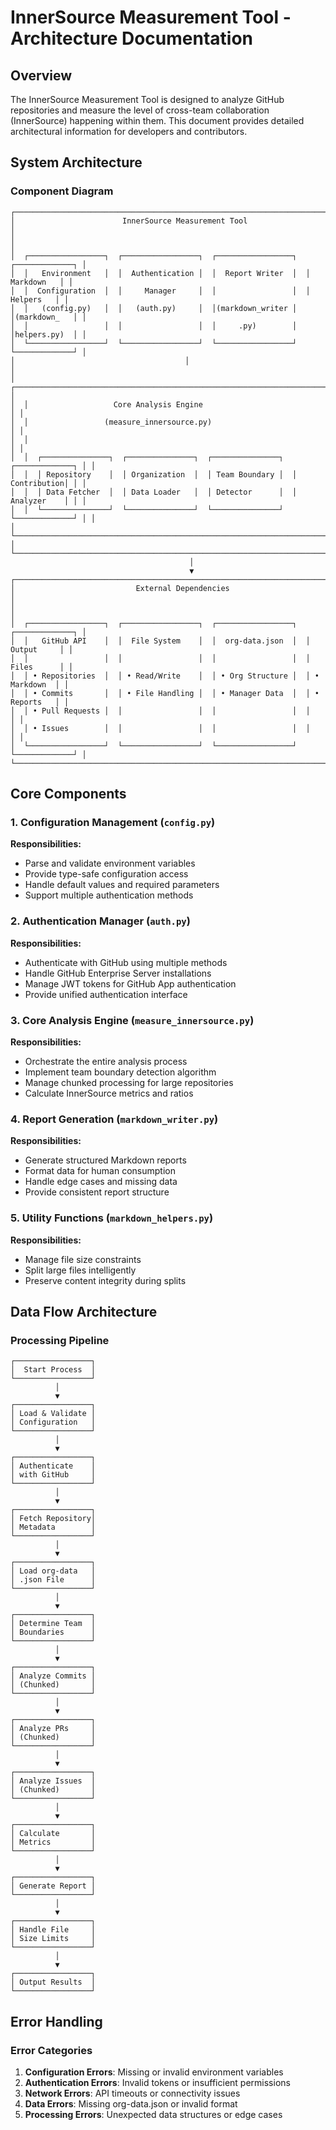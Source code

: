 # InnerSource Measurement Tool - Architecture Documentation

## Overview

The InnerSource Measurement Tool is designed to analyze GitHub repositories and measure the level of cross-team collaboration (InnerSource) happening within them. This document provides detailed architectural information for developers and contributors.

## System Architecture

### Component Diagram

```
┌─────────────────────────────────────────────────────────────────────────────────┐
│                        InnerSource Measurement Tool                             │
│                                                                                 │
│  ┌─────────────────┐  ┌─────────────────┐  ┌─────────────────┐  ┌─────────────┐ │
│  │   Environment   │  │  Authentication │  │  Report Writer  │  │  Markdown   │ │
│  │  Configuration  │  │     Manager     │  │                 │  │   Helpers   │ │
│  │   (config.py)   │  │   (auth.py)     │  │(markdown_writer │  │(markdown_   │ │
│  │                 │  │                 │  │     .py)        │  │helpers.py)  │ │
│  └─────────────────┘  └─────────────────┘  └─────────────────┘  └─────────────┘ │
│                                      │                                          │
│  ┌─────────────────────────────────────────────────────────────────────────────┐ │
│  │                   Core Analysis Engine                                      │ │
│  │                 (measure_innersource.py)                                   │ │
│  │                                                                             │ │
│  │  ┌───────────────┐  ┌───────────────┐  ┌───────────────┐  ┌─────────────┐ │ │
│  │  │ Repository    │  │ Organization  │  │ Team Boundary │  │ Contribution│ │ │
│  │  │ Data Fetcher  │  │ Data Loader   │  │ Detector      │  │ Analyzer    │ │ │
│  │  └───────────────┘  └───────────────┘  └───────────────┘  └─────────────┘ │ │
│  └─────────────────────────────────────────────────────────────────────────────┘ │
└─────────────────────────────────────────────────────────────────────────────────┘
                                        │
                                        ▼
┌─────────────────────────────────────────────────────────────────────────────────┐
│                           External Dependencies                                 │
│                                                                                 │
│  ┌─────────────────┐  ┌─────────────────┐  ┌─────────────────┐  ┌─────────────┐ │
│  │   GitHub API    │  │  File System    │  │  org-data.json  │  │  Output     │ │
│  │                 │  │                 │  │                 │  │  Files      │ │
│  │ • Repositories  │  │ • Read/Write    │  │ • Org Structure │  │ • Markdown  │ │
│  │ • Commits       │  │ • File Handling │  │ • Manager Data  │  │ • Reports   │ │
│  │ • Pull Requests │  │                 │  │                 │  │             │ │
│  │ • Issues        │  │                 │  │                 │  │             │ │
│  └─────────────────┘  └─────────────────┘  └─────────────────┘  └─────────────┘ │
└─────────────────────────────────────────────────────────────────────────────────┘
```

## Core Components

### 1. Configuration Management (`config.py`)

**Responsibilities:**

- Parse and validate environment variables
- Provide type-safe configuration access
- Handle default values and required parameters
- Support multiple authentication methods

### 2. Authentication Manager (`auth.py`)

**Responsibilities:**

- Authenticate with GitHub using multiple methods
- Handle GitHub Enterprise Server installations
- Manage JWT tokens for GitHub App authentication
- Provide unified authentication interface

### 3. Core Analysis Engine (`measure_innersource.py`)

**Responsibilities:**

- Orchestrate the entire analysis process
- Implement team boundary detection algorithm
- Manage chunked processing for large repositories
- Calculate InnerSource metrics and ratios

### 4. Report Generation (`markdown_writer.py`)

**Responsibilities:**

- Generate structured Markdown reports
- Format data for human consumption
- Handle edge cases and missing data
- Provide consistent report structure

### 5. Utility Functions (`markdown_helpers.py`)

**Responsibilities:**

- Manage file size constraints
- Split large files intelligently
- Preserve content integrity during splits

## Data Flow Architecture

### Processing Pipeline

```
┌─────────────────┐
│  Start Process  │
└─────────────────┘
          │
          ▼
┌─────────────────┐
│ Load & Validate │
│ Configuration   │
└─────────────────┘
          │
          ▼
┌─────────────────┐
│ Authenticate    │
│ with GitHub     │
└─────────────────┘
          │
          ▼
┌─────────────────┐
│ Fetch Repository│
│ Metadata        │
└─────────────────┘
          │
          ▼
┌─────────────────┐
│ Load org-data   │
│ .json File      │
└─────────────────┘
          │
          ▼
┌─────────────────┐
│ Determine Team  │
│ Boundaries      │
└─────────────────┘
          │
          ▼
┌─────────────────┐
│ Analyze Commits │
│ (Chunked)       │
└─────────────────┘
          │
          ▼
┌─────────────────┐
│ Analyze PRs     │
│ (Chunked)       │
└─────────────────┘
          │
          ▼
┌─────────────────┐
│ Analyze Issues  │
│ (Chunked)       │
└─────────────────┘
          │
          ▼
┌─────────────────┐
│ Calculate       │
│ Metrics         │
└─────────────────┘
          │
          ▼
┌─────────────────┐
│ Generate Report │
└─────────────────┘
          │
          ▼
┌─────────────────┐
│ Handle File     │
│ Size Limits     │
└─────────────────┘
          │
          ▼
┌─────────────────┐
│ Output Results  │
└─────────────────┘
```

## Error Handling

### Error Categories

1. **Configuration Errors**: Missing or invalid environment variables
2. **Authentication Errors**: Invalid tokens or insufficient permissions
3. **Network Errors**: API timeouts or connectivity issues
4. **Data Errors**: Missing org-data.json or invalid format
5. **Processing Errors**: Unexpected data structures or edge cases
